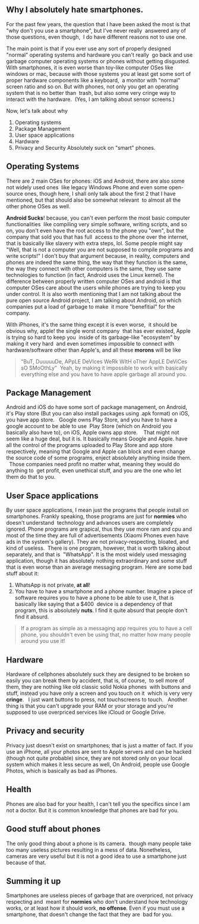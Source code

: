 Why I absolutely hate smartphones.
----------------------------------

For the past few years, the question that I have been asked the most
is that "why don't you use a smartphone", but I've never really 
answered any of those questions, even though, 
I do have different reasons not to use one.

The main point is that if you ever use any sort of properly
designed "normal" operating systems and hardware you can't really 
go back and use garbage computer operating systems or phones
without getting disgusted. 
With smartphones, it is even worse than toy-like computer OSes like windows
or mac, because with those systems you at least get some sort of 
proper hardware components like a keyboard, 
a monitor with "normal" screen ratio and so on.
But with phones, not only you get an operating system that is no better than 
trash, but also some very cringe way to interact with the hardware. 
(Yes, I am talking about sensor screens.)

Now, let's talk about why
1. Operating systems
1. Package Management
1. User space applications
1. Hardware
1. Privacy and Security
Absolutely suck on "smart" phones.

Operating Systems
-----------------
There are 2 main OSes for phones: iOS and Android, there are also some not widely used ones 
like legacy Windows Phone and even some open-source ones, though here, I shall only talk about the
first 2 that I have mentioned, but that should also be somewhat relevant 
to almost all the other phone OSes as well.

<strong class="color1">Android Sucks</strong>! because, you can't even perform the most basic
computer functionalities 
like compiling very simple software, writing scripts, and so on, you don't even have
the root access to the phone you "own", but the company that sold you that has full 
access to the phone over the internet, that is basically like slavery with extra steps, lol.
Some people might say "Well, that is not a computer
you are not supposed to compile programs and write scripts!" I don't buy that argument
because, in reality, computers and phones are indeed the same thing, the way that they
function is the same, the way they connect with other computers is the same,
they use same technologies to function (in fact, Android uses the Linux kernel).
The difference between properly written computer OSes and android is that 
computer OSes care about the users while phones are trying to keep you under control.
It is also worth mentioning that I am not talking about the pure open source Android
project, I am talking about Android, on which companies put a load of garbage to make 
it more "benefitial" for the company.  

With iPhones, it's the same thing except it is even worse, 
it should be obvious why, apple! the single worst company 
that has ever existed, Apple is trying so hard to keep you 
inside of its garbage-like "ecosystem" by making it very hard 
and even sometimes impossible to connect with hardware/software
other than Apple's, and all these <strong class="color4">morons</strong> will be like 
> "BuT, DuuuuuDe, APpLE DeVIces WeRk WItH oTher AppLE DeViCes sO SMoOthLy" 
Yeah, by making it impossible to work with basically everything else
and you have to have apple garbage all around you.

Package Management
------------------
Android and iOS do have some sort of package management,
on Android, it's Play store (But you can also install packages using .apk format)
on iOS, you have app store.  
Google owns Play Store, and you have to have a google account to be able to use 
Play Store (which on Android you basically also have to), on iOS, Apple owns
app store.   
That might not seem like a huge deal, but it is. It basically means Google and Apple.
have all the control of the programs uploaded to Play Store and app store respectively,
meaning that Google and Apple can block and even change the source code of some programs,
enject absolutely anything inside them.  
Those companies need profit no matter what, meaning they would do anything to 
get profit, even unethical stuff, and you are the one who let them do that to you.

User Space applications
-----------------------
By user space applications, I mean just the programs that people
install on smartphones. Frankly speaking, those programs are
just for <strong class="color1">normies</strong> who doesn't understand 
technology and advances users are completely ignored. Phone programs
are grapical, thus they use more ram and cpu and most of the time they are
full of advertisements (Xiaomi Phones even have ads in the system's gallery).
They are not privacy-respecting, bloated, and kind of useless. 
There is one program, however, that is worth talking about separately, and that is 
"WhatsApp". It is the most widely used messaging application, though it has absolutely
nothing extraordinary and some stuff that is even worse than an average messaging program.
Here are some bad stuff about it:
1. WhatsApp is not private, <strong class="color2">at all</strong>!
1. You have to have a smartphone and a phone number.
Imagine a piece of software requires you to have a phone to be able to use it,
that is basically like saying that a $400  device is a dependency of that program,
this is absolutely <strong class="color3">nuts</strong>. I find it quite absurd
that people don't find it absurd. 
>If a program as simple as a messaging app requires you to have
>a cell phone, you shouldn't even be using that,
>no matter how many people around you use it!

Hardware
--------
Hardware of cellphones absolutely suck they are designed to be broken so easily you can
break them by accident, that is, of course, 
to sell more of them, they are nothing like old classic solid Nokia phones 
with buttons and stuff, instead you have only a screen and you touch on it 
which is very very <strong class="color1">cringe</strong>.  
I just want buttons to press, not touchscreens to touch.  
Another thing is that you can't upgrade your RAM or your storage and you're supposed to use overpriced
services like iCloud or Google Drive.

Privacy and security
--------------------
Privacy just doesn't exist on smartphones; that is just a matter of fact.
If you use an iPhone, all your photos are sent to Apple servers and can be hacked 
(though not quite probable) since, they are not stored only on your local system
which makes it less secure as well,
On Android, people use Google Photos, which is basically as bad as iPhones.

Health
------
Phones are also bad for your health, I can't
tell you the specifics since I am not a doctor.
But it is common knowledge that phones are bad for you.

Good stuff about phones
-----------------------
The only good thing about a phone is its camera. 
though many people take too many useless pictures
resulting in a mess of data. Nonetheless, cameras are very useful
but it is not a good idea to use a smartphone just because of that.

Summing it up
-------------
Smartphones are useless pieces of garbage that are overpriced, not privacy respecting and 
meant for <strong class="color4">normies</strong> who don't understand how technology
works, or at least how it should work, <strong class="color3">no offense</strong>.
Even if you must use a smartphone, that doesn't change the fact that they are 
bad for you.
